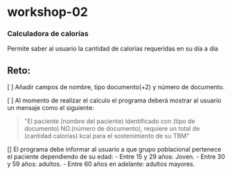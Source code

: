 # workshop-02

### Calculadora de calorías
Permite saber al usuario la cantidad de calorías requeridas
en su día a día


## Reto:
[ ] Añadir campos de nombre, tipo documento(+2) y número de documento.

[ ] Al momento de realizar el calculo el programa deberá mostrar al usuario
un mensaje como el siguiente:

> "El paciente (nombre del paciente) identificado con (tipo de documento)
NO.(número de documento), requiere un total de (cantidad calorías) kcal
para el sostenimiento de su TBM"

[] El programa debe informar al usuario a que grupo poblacional pertenece
el paciente dependiendo de su edad:
    - Entre 15 y 29 años: Joven.
    - Entre 30 y 59 años: adultos.
    - Entre 60 años en adelante: adultos mayores.
